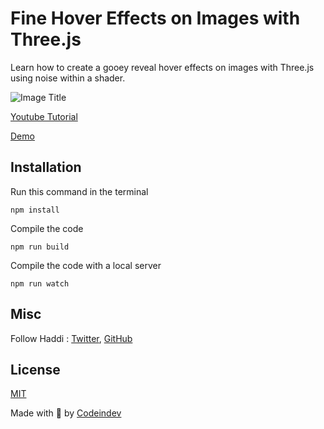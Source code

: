 # Fine Hover Effects on Images with Three.js

Learn how to create a gooey reveal hover effects on images with Three.js using noise within a shader.


![Image Title](https://github.com/codeindevelopment/fine-hover-effect/blob/master/screenshot.jpg?raw=true)

[Youtube Tutorial](https://www.youtube.com/channel/UCvucIyQwqTfTrMcAwgE1p_A)

[Demo](http://codeindev.com)


## Installation
Run this command in the terminal
```
npm install
```

Compile the code
```
npm run build
```

Compile the code with a local server
```
npm run watch
```

## Misc

Follow Haddi : [Twitter](https://twitter.com/codeindev), [GitHub](https://github.com/codeindevelopment)


## License
[MIT](LICENSE)

Made with :blue_heart: by [Codeindev](http://www.codeindev.com)